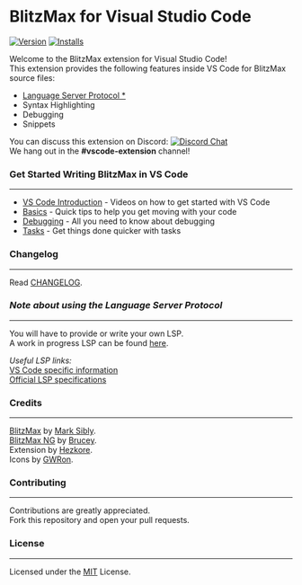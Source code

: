 # BlitzMax for Visual Studio Code
[![Version](https://vsmarketplacebadge.apphb.com/version/hezkore.BlitzMax.svg)](https://marketplace.visualstudio.com/items?itemName=hezkore.Blitzmax)
[![Installs](https://vsmarketplacebadge.apphb.com/installs-short/hezkore.BlitzMax.svg)](https://marketplace.visualstudio.com/items?itemName=hezkore.BlitzMax)

Welcome to the BlitzMax extension for Visual Studio Code!\
This extension provides the following features inside VS Code for BlitzMax source files:

* [Language Server Protocol *](#note-about-using-the-language-server-protocol)
* Syntax Highlighting
* Debugging
* Snippets

You can discuss this extension on Discord: [![Discord Chat](https://img.shields.io/discord/613699895139762176.svg?logo=discord&style=social)](https://discord.gg/yF6PMaY5aE)\
We hang out in the **#vscode-extension** channel!

### **Get Started Writing BlitzMax in VS Code**
---
* [VS Code Introduction](https://code.visualstudio.com/docs/getstarted/introvideos) - Videos on how to get started with VS Code
* [Basics](https://code.visualstudio.com/docs/editor/codebasics) - Quick tips to help you get moving with your code
* [Debugging](https://code.visualstudio.com/docs/editor/debugging) - All you need to know about debugging
* [Tasks](https://code.visualstudio.com/docs/editor/tasks) - Get things done quicker with tasks

### **Changelog**
---
Read [CHANGELOG](https://marketplace.visualstudio.com/items/Hezkore.blitzmax/changelog).

### ***Note about using the Language Server Protocol***
---
You will have to provide or write your own LSP.\
A work in progress LSP can be found [here](https://github.com/GWRon/bmxng-languageserver).

*Useful LSP links:*\
[VS Code specific information](https://code.visualstudio.com/api/language-extensions/language-server-extension-guide)\
[Official LSP specifications](https://microsoft.github.io/language-server-protocol/specifications/specification-current/)

### **Credits**
---
[BlitzMax](https://nitrologic.itch.io/blitzmax/) by [Mark Sibly](https://github.com/blitz-research).\
[BlitzMax NG](https://blitzmax.org/) by [Brucey](https://github.com/woollybah).\
Extension by [Hezkore](https://github.com/Hezkore).\
Icons by [GWRon](https://github.com/GWRon).


### **Contributing**
---
Contributions are greatly appreciated.\
Fork this repository and open your pull requests.

### **License**
---
Licensed under the [MIT](https://github.com/Hezkore/vscode-blitzmax-support/blob/master/LICENSE.md) License.
